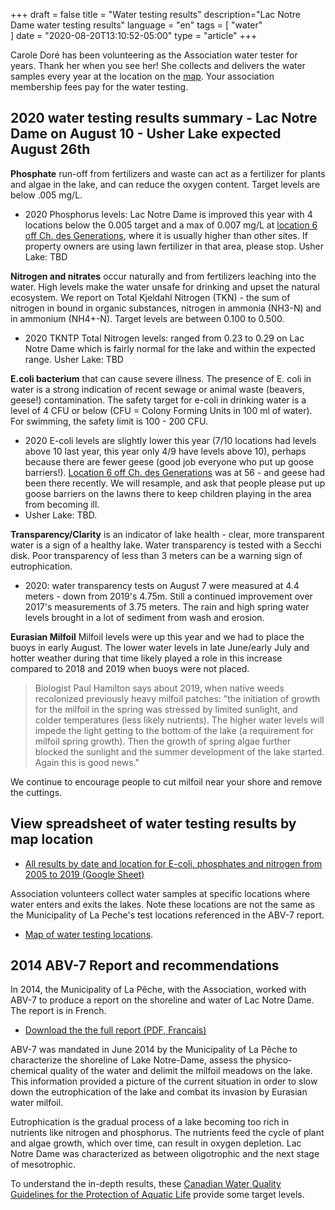 +++
draft = false
title = "Water testing results"
description="Lac Notre Dame water testing results"
language = "en"
tags = [
    "water"   
]
date = "2020-08-20T13:10:52-05:00"
type = "article"
+++
<!-- markdownlint-disable MD033 MD041 MD002 MD026-->

Carole Doré has been volunteering as the Association water tester for years. Thank her when you see her! She collects and delivers the water samples every year at the location on the [map](/map/maps/). Your association membership fees pay for the water testing.

## 2020 water testing results summary - Lac Notre Dame on August 10 - Usher Lake expected August 26th

**Phosphate** run-off from fertilizers and waste can act as a fertilizer for plants and algae in the lake, and can reduce the oxygen content. Target levels are below .005 mg/L.   

* 2020 Phosphorus levels: Lac Notre Dame is improved this year with 4 locations below the 0.005 target and a max of 0.007 mg/L at [location 6 off Ch. des Generations](/map/maps/), where it is usually higher than other sites. If property owners are using lawn fertilizer in that area, please stop. Usher Lake: TBD

**Nitrogen and nitrates** occur naturally and from fertilizers leaching into the water. High levels make the water unsafe for drinking and upset the natural ecosystem. We report on Total Kjeldahl Nitrogen (TKN) - the sum of nitrogen in bound in organic substances, nitrogen in ammonia (NH3-N) and in ammonium (NH4+-N). Target levels are between 0.100 to 0.500.  

* 2020 TKNTP Total Nitrogen levels: ranged from 0.23 to 0.29 on Lac Notre Dame which is fairly normal for the lake and within the expected range. Usher Lake: TBD

**E.coli bacterium** that can cause severe illness. The presence of E. coli in water is a strong indication of recent sewage or animal waste (beavers, geese!) contamination. The safety target for e-coli in drinking water is a level of 4 CFU or below (CFU = Colony Forming Units in 100 ml of water). For swimming, the safety limit is 100 - 200 CFU.

* 2020 E-coli levels are slightly lower this year (7/10 locations had levels above 10 last year, this year only 4/9 have levels above 10), perhaps because there are fewer geese (good job everyone who put up goose barriers!). [Location 6 off Ch. des Generations](/map/maps/) was at 56 - and geese had been there recently. We will resample, and ask that people please put up goose barriers on the lawns there to keep children playing in the area from becoming ill. 
* Usher Lake: TBD.

**Transparency/Clarity** is an indicator of lake health - clear, more transparent water is a sign of a healthy lake. Water transparency is tested with a Secchi disk. Poor transparency of less than 3 meters can be a warning sign of eutrophication. 

* 2020: water transparency tests on August 7 were measured at 4.4 meters - down from 2019's 4.75m. Still a continued improvement over 2017's measurements of 3.75 meters. The rain and high spring water levels brought in a lot of sediment from wash and erosion.

**Eurasian Milfoil**
Milfoil levels were up this year and we had to place the buoys in early August. The lower water levels in late June/early July and hotter weather during that time likely played a role in this increase compared to 2018 and 2019 when buoys were not placed. 

>Biologist Paul Hamilton says about 2019, when native weeds recolonized previously heavy milfoil patches:  "the initiation of growth for the milfoil in the spring was stressed by limited sunlight, and colder temperatures (less likely nutrients). The higher water levels will impede the light getting to the bottom of the lake (a requirement for milfoil spring growth).  Then the growth of spring algae further blocked the sunlight and the summer development of the lake started.  Again this is good news."

 We continue to encourage people to cut milfoil near your shore and remove the cuttings.  

## View spreadsheet of water testing results by map location

* [All results by date and location for E-coli, phosphates and nitrogen from 2005 to 2019 (Google Sheet)](https://docs.google.com/spreadsheets/d/1dqcUzW8GyrQA3oEBX0YPA8-FLrunVLlIszOkUb7S9H4/edit?usp=sharing)

Association volunteers collect water samples at specific locations where water enters and exits the lakes. Note these locations are not the same as the Municipality of La Peche's test locations referenced in the ABV-7 report.  

* [Map of water testing locations](/map/maps/).

## 2014 ABV-7 Report and recommendations

In 2014, the Municipality of La Pêche, with the Association, worked with ABV-7 to produce a report on the shoreline and water of Lac Notre Dame. The report is in French.

* [Download the the full report (PDF, Francais)](/assets/docs/water/ABV7_Rapport_Lac_Notre_Dame_2014.pdf)

ABV-7 was mandated in June 2014 by the Municipality of La Pêche to characterize the shoreline of Lake Notre-Dame, assess the physico-chemical quality of the water and delimit the milfoil meadows on the lake. This information provided a picture of the current situation in order to slow down the eutrophication of the lake and combat its invasion by Eurasian water milfoil.

Eutrophication is the gradual process of a lake becoming too rich in nutrients like nitrogen and phosphorus. The nutrients feed the cycle of plant and algae growth, which over time, can result in oxygen depletion. Lac Notre Dame was characterized as between oligotrophic and the next stage of mesotrophic. 

To understand the in-depth results, these [Canadian Water Quality Guidelines for the Protection of Aquatic Life](/assets/docs/water/water_quality_guidelines.pdf) provide some target levels.
